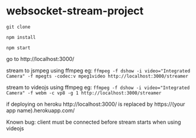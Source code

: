 # websocket-stream-project


`git clone`

`npm install` 

`npm start`

go to http://localhost:3000/

stream to jsmpeg using ffmpeg eg:
`ffmpeg -f dshow -i video="Integrated Camera" -f mpegts -codec:v mpeg1video http://localhost:3000/streamer`

stream to videojs using ffmpeg eg:
`ffmpeg -f dshow -i video="Integrated Camera" -f webm -c vp8 -g 1 http://localhost:3000/streamer`

if deploying on heroku http://localhost:3000/ is replaced by https://(your app name).herokuapp.com/

Known bug: client must be connected before stream starts when using videojs